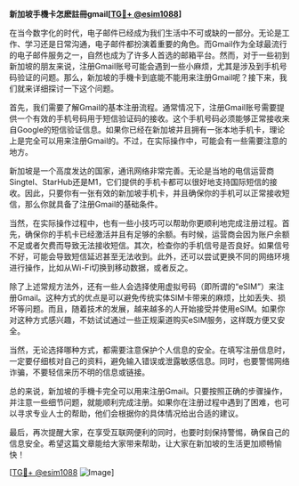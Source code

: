 **新加坡手機卡怎麽註冊gmail[[TG💪+ @esim1088](https://t.me/s/esim1088)]**

在当今数字化的时代，电子邮件已经成为我们生活中不可或缺的一部分。无论是工作、学习还是日常沟通，电子邮件都扮演着重要的角色。而Gmail作为全球最流行的电子邮件服务之一，自然也成为了许多人首选的邮箱平台。然而，对于一些初到新加坡的朋友来说，注册Gmail账号可能会遇到一些小麻烦，尤其是涉及到手机号码验证的问题。那么，新加坡的手機卡到底能不能用来注册Gmail呢？接下来，我们就来详细探讨一下这个问题。

首先，我们需要了解Gmail的基本注册流程。通常情况下，注册Gmail账号需要提供一个有效的手机号码用于短信验证码的接收。这个手机号码必须能够正常接收来自Google的短信验证信息。如果你已经在新加坡并且拥有一张本地手机卡，理论上是完全可以用来注册Gmail的。不过，在实际操作中，可能会有一些需要注意的地方。

新加坡是一个高度发达的国家，通讯网络非常完善。无论是当地的电信运营商Singtel、StarHub还是M1，它们提供的手机卡都可以很好地支持国际短信的接收。因此，只要你有一张有效的新加坡手机卡，并且确保你的手机可以正常接收短信，那么你就具备了注册Gmail的基础条件。

当然，在实际操作过程中，也有一些小技巧可以帮助你更顺利地完成注册过程。首先，确保你的手机卡已经激活并且有足够的余额。有时候，运营商会因为账户余额不足或者欠费而导致无法接收短信。其次，检查你的手机信号是否良好。如果信号不好，可能会导致短信延迟甚至无法收到。此外，还可以尝试更换不同的网络环境进行操作，比如从Wi-Fi切换到移动数据，或者反之。

除了上述常规方法外，还有一些人会选择使用虚拟号码（即所谓的“eSIM”）来注册Gmail。这种方式的优点是可以避免传统实体SIM卡带来的麻烦，比如丢失、损坏等问题。而且，随着技术的发展，越来越多的人开始接受并使用eSIM。如果你对这种方式感兴趣，不妨试试通过一些正规渠道购买eSIM服务，这样既方便又安全。

当然，无论选择哪种方式，都需要注意保护个人信息的安全。在填写注册信息时，一定要仔细核对自己的资料，避免输入错误或泄露敏感信息。同时，也要警惕网络诈骗，不要轻信来历不明的信息或链接。

总的来说，新加坡的手機卡完全可以用来注册Gmail。只要按照正确的步骤操作，并注意一些细节问题，就能顺利完成注册。如果你在注册过程中遇到了困难，也可以寻求专业人士的帮助，他们会根据你的具体情况给出合适的建议。

最后，再次提醒大家，在享受互联网便利的同时，也要时刻保持警惕，确保自己的信息安全。希望这篇文章能给大家带来帮助，让大家在新加坡的生活更加顺畅愉快！

[[TG💪+ @esim1088](https://t.me/s/esim1088) ![Image](https://i.postimg.cc/4NQfJmqS/Snipaste-2025-05-13-00-14-12.png)]